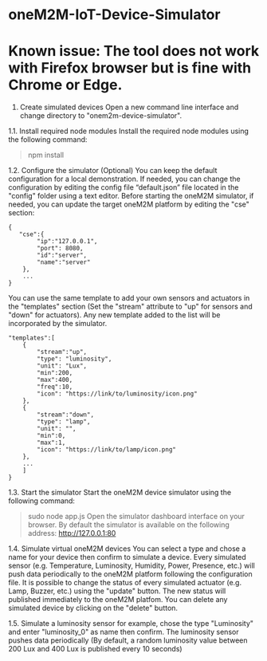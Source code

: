 # oneM2M-IoT-Device-Simulator

Known issue: The tool does not work with Firefox browser but is fine with Chrome or Edge.
=========================================================================================

1. Create simulated devices
Open a new command line interface and change directory to "onem2m-device-simulator".

1.1. Install required node modules
Install the required node modules using the following command:
> npm install

1.2. Configure the simulator (Optional)
You can keep the default configuration for a local demonstration.
If needed, you can change the configuration by editing the config file “default.json” file located in the "config" folder using a text editor.
Before starting the oneM2M simulator, if needed, you can update the target oneM2M platform by editing the "cse" section:
```
{
   "cse":{
        "ip":"127.0.0.1",
        "port": 8080,
        "id":"server",
        "name":"server"
    },
    ...
}
```
You can use the same template to add your own sensors and actuators in the "templates" section 
(Set the "stream" attribute to "up" for sensors and "down" for actuators). Any new template added to the list 
will be incorporated by the simulator.
```
"templates":[
    {
        "stream":"up",
        "type": "luminosity",
        "unit": "Lux",
        "min":200,
        "max":400,
        "freq":10,
        "icon": "https://link/to/luminosity/icon.png"
    },
    {
        "stream":"down",
        "type": "lamp",
        "unit": "",
        "min":0,
        "max":1,
        "icon": "https://link/to/lamp/icon.png"
    },
    ...
    ]
}
```
1.3. Start the simulator
Start the oneM2M device simulator using the following command:
> sudo node app.js
Open the simulator dashboard interface on your browser. By default the simulator is available on the following address: http://127.0.0.1:80

1.4. Simulate virtual oneM2M devices
You can select a type and chose a name for your device then confirm to simulate a device.
Every simulated sensor (e.g. Temperature, Luminosity, Humidity, Power, Presence, etc.) will push data periodically to the oneM2M platform following the configuration file.
It is possible to change the status of every simulated actuator (e.g. Lamp, Buzzer, etc.) using the "update" button. The new status will published immediately to the oneM2M platfom.
You can delete any simulated device by clicking on the "delete" button.

1.5. Simulate a luminosity sensor
for example, chose the type "Luminosity" and enter "luminosity_0" as name then confirm.
The luminosity sensor pushes data periodically (By default, a random luminosity value between 200 Lux and 400 Lux is published every 10 seconds)

